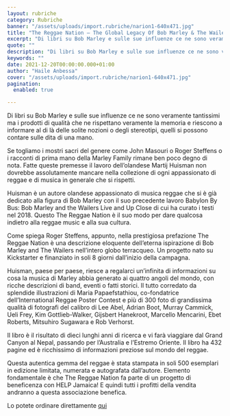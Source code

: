 ```yaml
---
layout: rubriche
category: Rubriche
banner: "/assets/uploads/import.rubriche/narion1-640x471.jpg"
title: "The Reggae Nation – The Global Legacy Of Bob Marley & The Wailers"
excerpt: "Di libri su Bob Marley e sulle sue influenze ce ne sono veramente tantissimi ma i prodotti di qualità che ne rispettano veramente la memoria e riescono a informare al di là delle solite nozioni o degli stereotipi, quelli si possono contare sulle dita di una mano. Se togliamo i mostri sacri del genere come [&hellip"
quote: ""
description: "Di libri su Bob Marley e sulle sue influenze ce ne sono veramente tantissimi ma i prodotti di qualità che ne rispettano veramente la memoria e riescono a informare al di là delle solite nozioni o degli stereotipi, quelli si possono contare sulle dita di una mano. Se togliamo i mostri sacri del genere come [&hellip"
keywords: ""
date: 2021-12-20T00:00:00.000+01:00
author: "Haile Anbessa"
cover: "/assets/uploads/import.rubriche/narion1-640x471.jpg"
pagination:
  enabled: true

---
```


Di libri su Bob Marley e sulle sue influenze ce ne sono veramente tantissimi ma i prodotti di qualità che ne rispettano veramente la memoria e riescono a informare al di là delle solite nozioni o degli stereotipi, quelli si possono contare sulle dita di una mano.

Se togliamo i mostri sacri del genere come John Masouri o Roger Steffens o i racconti di prima mano della Marley Family rimane ben poco degno di nota. Fatte queste premesse il lavoro dell’olandese Martij Huisman non dovrebbe assolutamente mancare nella collezione di ogni appassionato di reggae e di musica in generale che si rispetti.

Huisman è un autore olandese appassionato di musica reggae che si è già dedicato alla figura di Bob Marley con il suo precedente lavoro Babylon By Bus: Bob Marley and the Wailers Live and Up Close di cui ha curato i testi nel 2018\. Questo The Reggae Nation è il suo modo per dare qualcosa indietro alla reggae music e alla sua cultura.

Come spiega Roger Steffens, appunto, nella prestigiosa prefazione The Reggae Nation è una descrizione eloquente dell’eterna ispirazione di Bob Marley and The Wailers nell’intero globo terracqueo. Un progetto nato su Kickstarter e finanziato in soli 8 giorni dall’inizio della campagna.

Huisman, paese per paese, riesce a regalarci un’infinita di informazioni su cosa la musica di Marley abbia generato ai quattro angoli del mondo, con ricche descrizioni di band, eventi o fatti storici. Il tutto corredato da splendide illustrazioni di Maria Papaefstathiou, co-fondatrice dell’International Reggae Poster Contest e più di 300 foto di grandissima qualità di fotografi del calibro di Lee Abel, Adrian Boot, Murray Cammick, Ueli Frey, Kim Gottlieb-Walker, Gijsbert Hanekroot, Marcello Mencarini, Ebet Roberts, Mitsuhiro Sugawara e Rob Verhorst.

Il libro è il risultato di dieci lunghi anni di ricerca e vi farà viaggiare dal Grand Canyon al Nepal, passando per l’Australia e l’Estremo Oriente. Il libro ha 432 pagine ed è ricchissimo di informazioni preziose sul mondo del reggae.

Questa autentica gemma del reggae è stata stampata in soli 500 esemplari in edizione limitata, numerata e autografata dall’autore. Elemento fondamentale è che The Reggae Nation fa parte di un progetto di beneficenza con HELP Jamaica! E quindi tutti i profitti della vendita andranno a questa associazione benefica.

Lo potete ordinare direttamente [qui ](https://www.reggaenationbook.com/#order)